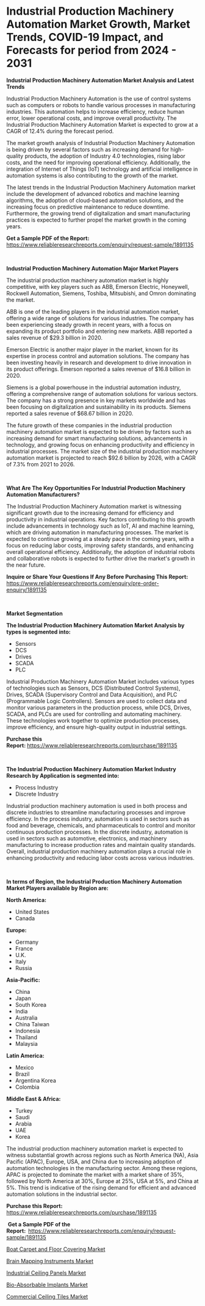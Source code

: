 <p><h1>Industrial Production Machinery Automation Market Growth, Market Trends, COVID-19 Impact, and Forecasts for period from 2024 - 2031</h1></p><p><strong>Industrial Production Machinery Automation Market Analysis and Latest Trends</strong></p>
<p><p>Industrial Production Machinery Automation is the use of control systems such as computers or robots to handle various processes in manufacturing industries. This automation helps to increase efficiency, reduce human error, lower operational costs, and improve overall productivity. The Industrial Production Machinery Automation Market is expected to grow at a CAGR of 12.4% during the forecast period.</p><p>The market growth analysis of Industrial Production Machinery Automation is being driven by several factors such as increasing demand for high-quality products, the adoption of Industry 4.0 technologies, rising labor costs, and the need for improving operational efficiency. Additionally, the integration of Internet of Things (IoT) technology and artificial intelligence in automation systems is also contributing to the growth of the market.</p><p>The latest trends in the Industrial Production Machinery Automation market include the development of advanced robotics and machine learning algorithms, the adoption of cloud-based automation solutions, and the increasing focus on predictive maintenance to reduce downtime. Furthermore, the growing trend of digitalization and smart manufacturing practices is expected to further propel the market growth in the coming years.</p></p>
<p><strong>Get a Sample PDF of the Report:&nbsp;</strong> <a href="https://www.reliableresearchreports.com/enquiry/request-sample/1891135">https://www.reliableresearchreports.com/enquiry/request-sample/1891135</a></p>
<p>&nbsp;</p>
<p><strong>Industrial Production Machinery Automation Major Market Players</strong></p>
<p><p>The industrial production machinery automation market is highly competitive, with key players such as ABB, Emerson Electric, Honeywell, Rockwell Automation, Siemens, Toshiba, Mitsubishi, and Omron dominating the market. </p><p>ABB is one of the leading players in the industrial automation market, offering a wide range of solutions for various industries. The company has been experiencing steady growth in recent years, with a focus on expanding its product portfolio and entering new markets. ABB reported a sales revenue of $29.3 billion in 2020.</p><p>Emerson Electric is another major player in the market, known for its expertise in process control and automation solutions. The company has been investing heavily in research and development to drive innovation in its product offerings. Emerson reported a sales revenue of $16.8 billion in 2020.</p><p>Siemens is a global powerhouse in the industrial automation industry, offering a comprehensive range of automation solutions for various sectors. The company has a strong presence in key markets worldwide and has been focusing on digitalization and sustainability in its products. Siemens reported a sales revenue of $68.67 billion in 2020.</p><p>The future growth of these companies in the industrial production machinery automation market is expected to be driven by factors such as increasing demand for smart manufacturing solutions, advancements in technology, and growing focus on enhancing productivity and efficiency in industrial processes. The market size of the industrial production machinery automation market is projected to reach $92.6 billion by 2026, with a CAGR of 7.3% from 2021 to 2026.</p></p>
<p>&nbsp;</p>
<p><strong>What Are The Key Opportunities For Industrial Production Machinery Automation Manufacturers?</strong></p>
<p><p>The Industrial Production Machinery Automation market is witnessing significant growth due to the increasing demand for efficiency and productivity in industrial operations. Key factors contributing to this growth include advancements in technology such as IoT, AI and machine learning, which are driving automation in manufacturing processes. The market is expected to continue growing at a steady pace in the coming years, with a focus on reducing labor costs, improving safety standards, and enhancing overall operational efficiency. Additionally, the adoption of industrial robots and collaborative robots is expected to further drive the market's growth in the near future.</p></p>
<p><strong>Inquire or Share Your Questions If Any Before Purchasing This Report:</strong> <a href="https://www.reliableresearchreports.com/enquiry/pre-order-enquiry/1891135">https://www.reliableresearchreports.com/enquiry/pre-order-enquiry/1891135</a></p>
<p>&nbsp;</p>
<p><strong>Market Segmentation</strong></p>
<p><strong>The Industrial Production Machinery Automation Market Analysis by types is segmented into:</strong></p>
<p><ul><li>Sensors</li><li>DCS</li><li>Drives</li><li>SCADA</li><li>PLC</li></ul></p>
<p><p>Industrial Production Machinery Automation Market includes various types of technologies such as Sensors, DCS (Distributed Control Systems), Drives, SCADA (Supervisory Control and Data Acquisition), and PLC (Programmable Logic Controllers). Sensors are used to collect data and monitor various parameters in the production process, while DCS, Drives, SCADA, and PLCs are used for controlling and automating machinery. These technologies work together to optimize production processes, improve efficiency, and ensure high-quality output in industrial settings.</p></p>
<p><strong>Purchase this Report:&nbsp;</strong><a href="https://www.reliableresearchreports.com/purchase/1891135">https://www.reliableresearchreports.com/purchase/1891135</a></p>
<p>&nbsp;</p>
<p><strong>The Industrial Production Machinery Automation Market Industry Research by Application is segmented into:</strong></p>
<p><ul><li>Process Industry</li><li>Discrete Industry</li></ul></p>
<p><p>Industrial production machinery automation is used in both process and discrete industries to streamline manufacturing processes and improve efficiency. In the process industry, automation is used in sectors such as food and beverage, chemicals, and pharmaceuticals to control and monitor continuous production processes. In the discrete industry, automation is used in sectors such as automotive, electronics, and machinery manufacturing to increase production rates and maintain quality standards. Overall, industrial production machinery automation plays a crucial role in enhancing productivity and reducing labor costs across various industries.</p></p>
<p>&nbsp;</p>
<p><strong>In terms of Region, the Industrial Production Machinery Automation Market Players available by Region are:</strong></p>
<p>
    <p> <strong> North America: </strong>
        <ul>
            <li>United States</li>
            <li>Canada</li>
        </ul>
        </p> 
    <p> <strong> Europe: </strong>
        <ul>
            <li>Germany</li>
            <li>France</li>
            <li>U.K.</li>
            <li>Italy</li>
            <li>Russia</li>
        </ul>
        </p> 
    <p> <strong> Asia-Pacific: </strong>
        <ul>
            <li>China</li>
            <li>Japan</li>
            <li>South Korea</li>
            <li>India</li>
            <li>Australia</li>
            <li>China Taiwan</li>
            <li>Indonesia</li>
            <li>Thailand</li>
            <li>Malaysia</li>
        </ul>
        </p> 
    <p> <strong> Latin America: </strong>
        <ul>
            <li>Mexico</li>
            <li>Brazil</li>
            <li>Argentina Korea</li>
            <li>Colombia</li>
        </ul>
        </p> 
    <p> <strong> Middle East & Africa: </strong>
        <ul>
            <li>Turkey</li>
            <li>Saudi</li>
            <li>Arabia</li>
            <li>UAE</li>
            <li>Korea</li>
        </ul>
    </p>
    </p>
<p><p>The industrial production machinery automation market is expected to witness substantial growth across regions such as North America (NA), Asia Pacific (APAC), Europe, USA, and China due to increasing adoption of automation technologies in the manufacturing sector. Among these regions, APAC is projected to dominate the market with a market share of 35%, followed by North America at 30%, Europe at 25%, USA at 5%, and China at 5%. This trend is indicative of the rising demand for efficient and advanced automation solutions in the industrial sector.</p></p>
<p><strong>Purchase this Report: </strong><a href="https://www.reliableresearchreports.com/purchase/1891135">https://www.reliableresearchreports.com/purchase/1891135</a></p>
<p>&nbsp;<strong>Get a Sample PDF of the Report:&nbsp;&nbsp;</strong><a href="https://www.reliableresearchreports.com/enquiry/request-sample/1891135">https://www.reliableresearchreports.com/enquiry/request-sample/1891135</a></p>
<p><strong></strong></p>
<p><p><a href="https://github.com/nathandecarvalho/Market-Research-Report-List-2/blob/main/boat-carpet-and-floor-covering-market.md">Boat Carpet and Floor Covering Market</a></p><p><a href="https://gamy-alyssum-396.notion.site/Brain-Mapping-Instruments-Market-Size-and-Examines-its-Market-Scope-with-a-Primary-Focus-on-Growth-db65b85caef0400eab94b3fd1d44c2ff">Brain Mapping Instruments Market</a></p><p><a href="https://view.publitas.com/reportprime-1/industrial-ceiling-panels-market-size-furnishes-valuable-information-encompassing-market-share-market-trends-and-projections-spanning-from-2024-to-2031/">Industrial Ceiling Panels Market</a></p><p><a href="https://fearless-okapi-6c8.notion.site/Bio-Absorbable-Implants-Market-Research-Report-Provides-thorough-Industry-Overview-which-offers-an--0f0e62134e95491fa50bb6e6cbadc36a">Bio-Absorbable Implants Market</a></p><p><a href="https://view.publitas.com/reportprime-1/commercial-ceiling-tiles-market-research-report-reveals-the-latest-trends-and-opportunities-of-this-market-for-period-from-2024-2031/">Commercial Ceiling Tiles Market</a></p></p>